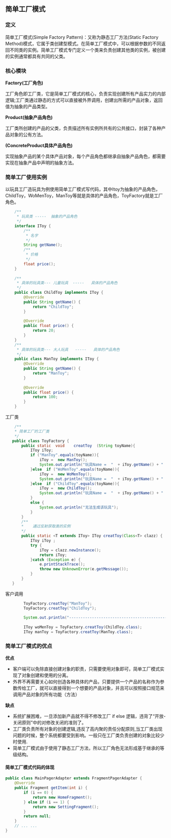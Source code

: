 ## 简单工厂模式
### 定义

简单工厂模式(Simple Factory Pattern)：又称为静态工厂方法(Static Factory Method)模式，它属于类创建型模式。在简单工厂模式中，可以根据参数的不同返回不同类的实例。简单工厂模式专门定义一个类来负责创建其他类的实例，被创建的实例通常都具有共同的父类。

### 核心模块

 **Factory(工厂角色)**
 
 工厂角色即工厂类，它是简单工厂模式的核心，负责实现创建所有产品实力的内部逻辑;工厂类通过静态的方式可以直接被外界调用，创建出所需的产品对象，返回值为抽象的产品类型。
 
 **Product(抽象产品角色)**
 
 工厂类所创建的产品的父类，负责描述所有实例所共有的公共接口，封装了各种产品对象的公有方法。
 
 **(ConcreteProduct具体产品角色)**
 
 实现抽象产品的某个具体产品对象，每个产品角色都继承自抽象产品角色，都需要实现在抽象产品中声明的抽象方法。
 
 ### 简单工厂使用实例
 以玩具工厂造玩具为例使用简单工厂模式写代码，其中Itoy为抽象的产品角色，ChildToy，WoMenToy，ManToy等就是具体的产品角色，ToyFactory就是工厂角色。
 
```java
    /**
     * 玩具类 -----  抽象的产品角色
     */
    interface IToy {
        /**
         * 名字
         */
        String getName();
        /**
         * 价格
         */
        float price();
    }
    
    /**
     * 具体的玩具类--- 儿童玩具  -----   具体的产品角色
     */
    public class ChildToy implements IToy {
        @Override
        public String getName() {
            return "ChildToy";
        }
    
        @Override
        public float price() {
            return 20;
        }
    }
    /**
     * 具体的玩具类--- 大人玩具   -----   具体的产品角色   
     */
    public class ManToy implements IToy {
        @Override
        public String getName() {
            return "ManToy";
        }
    
        @Override
        public float price() {
            return 100;
        }
    }
```
工厂类
```java
    /**
    * 简单工厂的工厂类
    */
   public class ToyFactory {
       public static  void    creatToy  (String toyName){
           IToy iToy;
           if ("ManToy".equals(toyName)){
               iToy =  new ManToy();
               System.out.println("玩具Name =  "  + iToy.getName() + "    价格 =   " + iToy.price()  );
           }else  if ("WoMenToy".equals(toyName)){
               iToy =  new WoMenToy();
               System.out.println("玩具Name =  "  + iToy.getName() + "    价格 =   " + iToy.price()  );
           }else  if ("ChildToy".equals(toyName)){
               iToy =  new ChildToy();
               System.out.println("玩具Name =  "  + iToy.getName() + "    价格 =   " + iToy.price()  );
           }
           else {
               System.out.println("无法生成该玩具");
           }
       }
       /**
       *    通过反射获取类的实例
       */
       public static <T extends IToy> IToy creatToy(Class<T> clazz) {
           IToy iToy ;
           try {
               iToy = clazz.newInstance();
               return iToy;
           }catch (Exception e) {
               e.printStackTrace();
               throw new UnknownError(e.getMessage());
           }
       }
   }
```
客户调用

```java
        ToyFactory.creatToy("ManToy");
        ToyFactory.creatToy("ChildToy");
   
        System.out.println("----------------------------------------------");
   
        IToy woMenToy = ToyFactory.creatToy(ChildToy.class);
        IToy manToy = ToyFactory.creatToy(ManToy.class);

```

### 简单工厂模式的优点

**优点**
 - 客户端可以免除直接创建对象的职责，只需要使用对象即可，简单工厂模式实现了对象创建和使用的分离。
 - 外界不再需要关心如何创造各种具体的产品，只要提供一个产品的名称作为参数传给工厂，就可以直接得到一个想要的产品对象，并且可以按照接口规范来调用产品对象的所有功能（方法）

**缺点**
 - 系统扩展困难，一旦添加新产品就不得不修改工厂 if else 逻辑，违背了“开放-关闭原则”中的对修改关闭的准则了。
 - 工厂类负责所有对象的创建逻辑,违反了高内聚的责任分配原则,当工厂类出现问题的时候，整个系统都要受到影响。一般只在工厂类负责创建的对象比较少时使用.
 - 简单工厂模式由于使用了静态工厂方法，所以工厂角色无法形成基于继承的等级结构。
 
 #### 简单工厂模式代码的体现
 ```java
 public class MainPagerAdapter extends FragmentPagerAdapter {
     @Override
     public Fragment getItem(int i) {
         if (i == 0) {
             return new HomeFragment();
         } else if (i == 1) {
             return new SettingFragment();
         }
         return null;
     }
     // ... ...
 }
 ```
